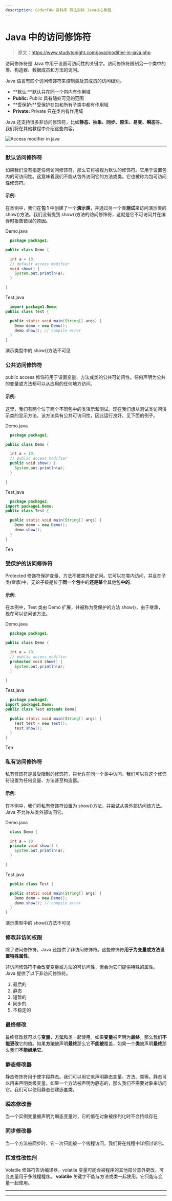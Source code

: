 ```yaml
---
description: CoderFAN 资料库 算法资料 Java核心教程
---
```


# Java 中的访问修饰符

> 原文：<https://www.studytonight.com/java/modifier-in-java.php>

访问修饰符是 Java 中用于设置可访问性的关键字。访问修饰符限制另一个类中的类、构造器、数据成员和方法的访问。

Java 语言有四个访问修饰符来控制类及其成员的访问级别。

*   **默认:**默认只在同一个包内有作用域
*   **Public:** Public 具有随处可见的范围
*   **受保护:**受保护在包和所有子类中都有作用域
*   **Private:** Private 只在类内有作用域

Java 还支持很多非访问修饰符，比如**静态、抽象、同步、原生、易变、瞬态**等。我们将在其他教程中介绍这些内容。

![Access modifier in java](img/26bc0b3889ca80b20eb17aff9bf0bf77.png)

* * *

### 默认访问修饰符

如果我们没有指定任何访问修饰符，那么它将被视为默认的修饰符。它用于设置包内的可访问性。这意味着我们不能从包外访问它的方法或类。它也被称为包可访问性修饰符。

#### 示例:

在本例中，我们在**包 1** 中创建了一个**演示类**，并通过另一个类**测试**来访问演示类的 show()方法。我们没有提到 show()方法的访问修饰符，这就是它不可访问并在编译时报告错误的原因。

Demo.java

```java
  package package1;

public class Demo {

  int a = 10;
  // default access modifier
  void show() {
    System.out.println(a);
  }

} 

```

Test.java

```java
  import package1.Demo;
public class Test {

  public static void main(String[] args) {
    Demo demo = new Demo();
    demo.show(); // compile error
  }
} 

```

演示类型中的 show()方法不可见

### 公共访问修饰符

public access 修饰符用于设置变量、方法或类的公共可访问性。任何声明为公共的变量或方法都可以从应用的任何地方访问。

#### 示例:

这里，我们有两个位于两个不同包中的类演示和测试。现在我们想从测试类访问演示类的显示方法。该方法具有公共可访问性，因此运行良好。见下面的例子。

Demo.java

```java
  package package1;

public class Demo {

  int a = 10;
  // public access modifier
  public void show() {
    System.out.println(a);
  }

} 

```

Test.java

```java
  package package2;
import package1.Demo;
public class Test {

  public static void main(String[] args) {
    Demo demo = new Demo();
    demo.show();
  }
} 

```

Ten

### 受保护的访问修饰符

Protected 修饰符保护变量、方法不被类外部访问。它可以在类内访问，并且在子类(继承)中，无论子级是位于**同一个包**中的**还是某个**其他包**中的**。

#### 示例:

在本例中，Test 类由 Demo 扩展，并被称为受保护的方法 show()，由于继承，现在可以访问该方法。

Demo.java

```java
  package package1;

public class Demo {

  int a = 10;
  // public access modifier
  protected void show() {
    System.out.println(a);
  }

} 

```

Test.java

```java
  package package2;
import package1.Demo;
public class Test extends Demo{

  public static void main(String[] args) {
    Test test = new Test();
    test.show();
  }
} 

```

Ten

### 私有访问修饰符

私有修饰符是最受限制的修饰符，只允许在同一个类中访问。我们可以将这个修饰符设置为任何变量、方法甚至构造器。

#### 示例:

在本例中，我们将私有修饰符设置为 show()方法，并尝试从类外部访问该方法。Java 不允许从类外部访问它。

Demo.java

```java
  class Demo {

  int a = 10;
  private void show() {
    System.out.println(a);
  }

} 

```

Test.java

```java
  public class Test {

  public static void main(String[] args) {
    Demo demo = new Demo();
    demo.show(); // compile error
  }
} 

```

演示类型中的 show()方法不可见

### 修改非访问权限

除了访问修饰符，Java 还提供了非访问修饰符。这些修饰符**用于为变量或方法设置特殊属性**。

非访问修饰符不会改变变量或方法的可访问性，但会为它们提供特殊的属性。Java 提供了以下非访问修饰符。

1.  最后的
2.  静态
3.  短暂的
4.  同步的
5.  不稳定的

### 最终修改

最终修改器可以与**变量、方法**和类一起使用。如果**变量**被声明为**最终**，那么我们**不能更改**它的值。如果**方法**被声明**最终**那么它**不能被**覆盖，如果一个**类**被声明**最终**那么我们**不能继承它**。

### 静态修改器

静态修饰符用于使字段静态。我们可以用它来声明静态变量、方法、类等。静态可以用来声明类级变量。如果一个方法被声明为静态的，那么我们不需要对象来访问它。我们可以使用静态创建嵌套类。

### 瞬态修改器

当一个实例变量被声明为瞬态变量时，它的值在对象被序列化时不会持续存在

### 同步修改器

当一个方法被同步时，它一次只能被一个线程访问。我们将在线程中详细讨论它。

### 挥发性改性剂

Volatile 修饰符告诉编译器，volatile 变量可能会被程序的其他部分意外更改。可变变量用于多线程程序。 **volatile** 关键字不能与方法或类一起使用。它只能与变量一起使用。

* * *

* * *